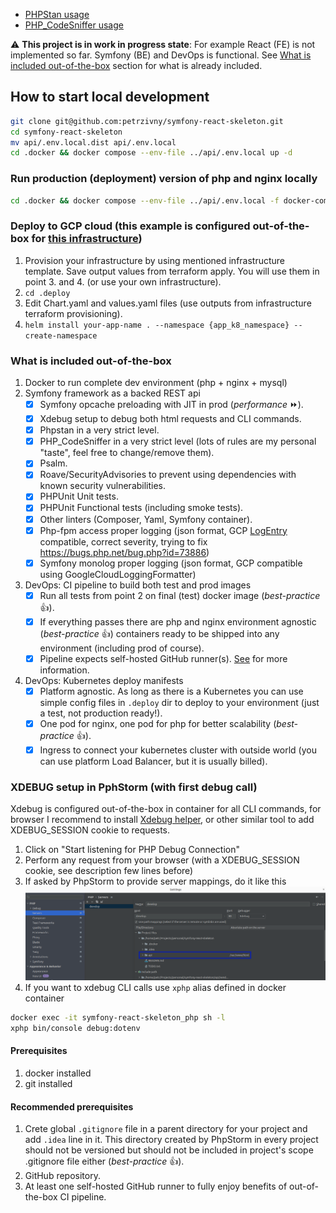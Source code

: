 - [PHPStan usage](documentation%2Fphpstan%2FREADME.md)
- [PHP_CodeSniffer usage](documentation%2Fphpcs%2FREADME.md)

:warning: **This project is in work in progress state**: For example React (FE) is not implemented so far. Symfony (BE) and DevOps is functional. See [What is included out-of-the-box](#what-is-included-out-of-the-box) section for what is already included.

## How to start local development
```bash
git clone git@github.com:petrzivny/symfony-react-skeleton.git
cd symfony-react-skeleton
mv api/.env.local.dist api/.env.local
cd .docker && docker compose --env-file ../api/.env.local up -d
```

### Run production (deployment) version of php and nginx locally
```bash
cd .docker && docker compose --env-file ../api/.env.local -f docker-compose-prod.yaml up -d
```

### Deploy to GCP cloud (this example is configured out-of-the-box for [this infrastructure](https://github.com/petrzivny/infrastructure))
1. Provision your infrastructure by using mentioned infrastructure template. Save output values from terraform apply. You will use them in point 3. and 4. (or use your own infrastructure).
2. `cd .deploy`
3. Edit Chart.yaml and values.yaml files (use outputs from infrastructure terraform provisioning).
4. `helm install your-app-name . --namespace {app_k8_namespace} --create-namespace`

### What is included out-of-the-box
1. Docker to run complete dev environment (php + nginx + mysql)
2. Symfony framework as a backed REST api
    - [x] Symfony opcache preloading with JIT in prod (_performance_ ⏩).
    - [x] Xdebug setup to debug both html requests and CLI commands.
    - [x] Phpstan in a very strict level.
    - [x] PHP_CodeSniffer in a very strict level (lots of rules are my personal "taste", feel free to change/remove them).
    - [x] Psalm.
    - [x] Roave/SecurityAdvisories to prevent using dependencies with known security vulnerabilities.
    - [x] PHPUnit Unit tests.
    - [x] PHPUnit Functional tests (including smoke tests).
    - [x] Other linters (Composer, Yaml, Symfony container).
    - [x] Php-fpm access proper logging (json format, GCP [LogEntry](https://cloud.google.com/logging/docs/reference/v2/rest/v2/LogEntry#httprequest) compatible, correct severity, trying to fix https://bugs.php.net/bug.php?id=73886)
    - [x] Symfony monolog proper logging (json format, GCP compatible using GoogleCloudLoggingFormatter)
3. DevOps: CI pipeline to build both test and prod images
    - [x] Run all tests from point 2 on final (test) docker image (_best-practice_ 👍).
    - [x] If everything passes there are php and nginx environment agnostic (_best-practice_ 👍) containers ready to be shipped into any environment (including prod of course).
    - [x] Pipeline expects self-hosted GitHub runner(s). [See](https://docs.github.com/en/actions/hosting-your-own-runners/managing-self-hosted-runners/adding-self-hosted-runners) for more information.
4. DevOps: Kubernetes deploy manifests
    - [x] Platform agnostic. As long as there is a Kubernetes you can use simple config files in `.deploy` dir to deploy to your environment (just a test, not production ready!).
    - [x] One pod for nginx, one pod for php for better scalability (_best-practice_ 👍).
    - [x] Ingress to connect your kubernetes cluster with outside world (you can use platform Load Balancer, but it is usually billed).

### XDEBUG setup in PphStorm (with first debug call)
Xdebug is configured out-of-the-box in container for all CLI commands, for browser I recommend to install [Xdebug helper](https://chrome.google.com/webstore/detail/xdebug-helper/eadndfjplgieldjbigjakmdgkmoaaaoc), or other similar tool to add XDEBUG_SESSION cookie to requests.

1. Click on "Start listening for PHP Debug Connection"
2. Perform any request from your browser (with a XDEBUG_SESSION cookie, see description few lines before)
3. If asked by PhpStorm to provide server mappings, do it like this ![xdebug-mappings.png](documentation%2Fimages%2Fxdebug-mappings.png)
4. If you want to xdebug CLI calls use `xphp` alias defined in docker container
```bash
docker exec -it symfony-react-skeleton_php sh -l
xphp bin/console debug:dotenv
```

#### Prerequisites
1. docker installed
2. git installed

#### Recommended prerequisites
1. Crete global `.gitignore` file in a parent directory for your project and add `.idea` line in it. This directory created by PhpStorm in every project should not be versioned but should not be included in project's scope .gitignore file either (_best-practice_ 👍).
2. GitHub repository.
3. At least one self-hosted GitHub runner to fully enjoy benefits of out-of-the-box CI pipeline.
